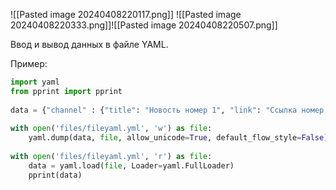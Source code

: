 ![[Pasted image 20240408220117.png]]
![[Pasted image 20240408220333.png]]![[Pasted image 20240408220507.png]]

Ввод и вывод данных в файле YAML.

Пример:
```Python
import yaml  
from pprint import pprint  
  
data = {"channel" : {"title": "Новость номер 1", "link": "Ссылка номер 1"}}  
  
with open('files/fileyaml.yml', 'w') as file:  
    yaml.dump(data, file, allow_unicode=True, default_flow_style=False)  
  
with open('files/fileyaml.yml', 'r') as file:  
    data = yaml.load(file, Loader=yaml.FullLoader)  
    pprint(data)
```